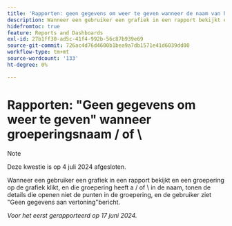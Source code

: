 ```yaml
---
title: 'Rapporten: geen gegevens om weer te geven wanneer de naam van het groeperen een slash of backslash heeft'
description: Wanneer een gebruiker een grafiek in een rapport bekijkt en een groepering op de grafiek klikt, en die groepering een voorwaartse of achterschuine streep in de naam heeft, tonen de details die open niet de punten in de groepering, en de gebruiker ziet Geen gegevens aan vertoningsbericht.
hidefromtoc: true
feature: Reports and Dashboards
exl-id: 27b1ff30-ad5c-41f4-992b-56c87b939e69
source-git-commit: 726ac4d76d4600b1bea9a7db1571e41d6039dd00
workflow-type: tm+mt
source-wordcount: '133'
ht-degree: 0%

---
```


# Rapporten: &quot;Geen gegevens om weer te geven&quot; wanneer groeperingsnaam / of \

>[!NOTE]
>
>Deze kwestie is op 4 juli 2024 afgesloten.

Wanneer een gebruiker een grafiek in een rapport bekijkt en een groepering op de grafiek klikt, en die groepering heeft a / of \ in de naam, tonen de details die openen niet de punten in de groepering, en de gebruiker ziet &quot;Geen gegevens aan vertoning&quot;bericht.

_Voor het eerst gerapporteerd op 17 juni 2024._

